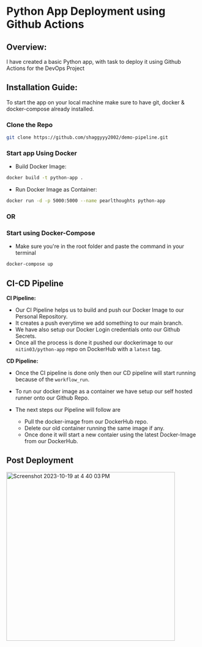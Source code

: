 # Python App Deployment using Github Actions

## Overview:
I have created a basic Python app, with task to deploy it using Github Actions for the DevOps Project

## Installation Guide:
To start the app on your local machine make sure to have git, docker & docker-compose already installed.

### Clone the Repo
```sh
git clone https://github.com/shaggyyy2002/demo-pipeline.git
```

### Start app Using Docker
- Build Docker Image: 
```sh
docker build -t python-app . 
```
- Run Docker Image as Container: 
```sh
docker run -d -p 5000:5000 --name pearlthoughts python-app 
```

### OR

### Start using Docker-Compose 
- Make sure you're in the root folder and paste the command in your terminal
```sh
docker-compose up
```

## CI-CD Pipeline

**CI Pipeline:** 

- Our CI Pipeline helps us to build and push our Docker Image to our Personal Repository.
- It creates a push everytime we add something to our main branch.
- We have also setup our Docker Login credentials onto our Github Secrets. 
- Once all the process is done it pushed our dockerimage to our `nitin03/python-app` repo on DockerHub with a `latest` tag. 

**CD Pipeline:** 

- Once the CI pipeline is done only then our CD pipeline will start running because of the `workflow_run`.
- To run our docker image as a container we have setup our self hosted runner onto our Github Repo. 
- The next steps our Pipeline will follow are
     
     - Pull the docker-image from our DockerHub repo. 
     - Delete our old container running the same image if any. 
     - Once done it will start a new contaier using the latest Docker-Image from our DockerHub.

## Post Deployment
<img width="440" alt="Screenshot 2023-10-19 at 4 40 03 PM" src="https://github.com/shaggyyy2002/demo-pipeline/assets/90847875/24166400-6a85-4640-8383-c926770aeb04">



